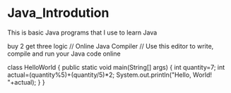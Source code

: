 # Java_Introdution

 This is basic Java programs that I use to learn Java

 buy 2 get three logic
 // Online Java Compiler
// Use this editor to write, compile and run your Java code online

class HelloWorld {
    public static void main(String[] args) {
        int quantity=7;
        int actual=(quantity%5)+(quantity/5)*2;
        System.out.println("Hello, World! "+actual);
    }
}
